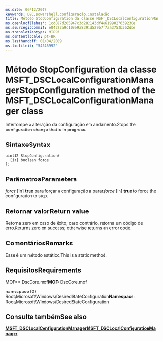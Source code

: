 ```yaml
---
ms.date: 06/12/2017
keywords: DSC,powershell,configuração,instalação
title: Método StopConfiguration da classe MSFT_DSCLocalConfigurationManager
ms.openlocfilehash: 1cd887d205967c3d282143df4e6199027639230e
ms.sourcegitcommit: e04292a9c10de9a8391d529b7f7aa3753b362dbe
ms.translationtype: MTE95
ms.contentlocale: pt-BR
ms.lasthandoff: 01/04/2019
ms.locfileid: "54046992"
---
```

# <a name="stopconfiguration-method-of-the-msftdsclocalconfigurationmanager-class"></a><span data-ttu-id="dd4b8-103">Método StopConfiguration da classe MSFT_DSCLocalConfigurationManager</span><span class="sxs-lookup"><span data-stu-id="dd4b8-103">StopConfiguration method of the MSFT_DSCLocalConfigurationManager class</span></span>

<span data-ttu-id="dd4b8-104">Interrompe a alteração da configuração em andamento.</span><span class="sxs-lookup"><span data-stu-id="dd4b8-104">Stops the configuration change that is in progress.</span></span>

## <a name="syntax"></a><span data-ttu-id="dd4b8-105">Sintaxe</span><span class="sxs-lookup"><span data-stu-id="dd4b8-105">Syntax</span></span>

```mof
uint32 StopConfiguration(
  [in] boolean force
);
```

## <a name="parameters"></a><span data-ttu-id="dd4b8-106">Parâmetros</span><span class="sxs-lookup"><span data-stu-id="dd4b8-106">Parameters</span></span>

<span data-ttu-id="dd4b8-107">*force* \[in\] **true** para forçar a configuração a parar.</span><span class="sxs-lookup"><span data-stu-id="dd4b8-107">*force* \[in\] **true** to force the configuration to stop.</span></span>

## <a name="return-value"></a><span data-ttu-id="dd4b8-108">Retornar valor</span><span class="sxs-lookup"><span data-stu-id="dd4b8-108">Return value</span></span>

<span data-ttu-id="dd4b8-109">Retorna zero em caso de êxito; caso contrário, retorna um código de erro.</span><span class="sxs-lookup"><span data-stu-id="dd4b8-109">Returns zero on success; otherwise returns an error code.</span></span>

## <a name="remarks"></a><span data-ttu-id="dd4b8-110">Comentários</span><span class="sxs-lookup"><span data-stu-id="dd4b8-110">Remarks</span></span>

<span data-ttu-id="dd4b8-111">Esse é um método estático.</span><span class="sxs-lookup"><span data-stu-id="dd4b8-111">This is a static method.</span></span>

## <a name="requirements"></a><span data-ttu-id="dd4b8-112">Requisitos</span><span class="sxs-lookup"><span data-stu-id="dd4b8-112">Requirements</span></span>

<span data-ttu-id="dd4b8-113">MOF\*\* DscCore.mof</span><span class="sxs-lookup"><span data-stu-id="dd4b8-113">**MOF:** DscCore.mof</span></span>

<span data-ttu-id="dd4b8-114">namespace {0} Root\Microsoft\Windows\DesiredStateConfiguration</span><span class="sxs-lookup"><span data-stu-id="dd4b8-114">**Namespace**: Root\Microsoft\Windows\DesiredStateConfiguration</span></span>

## <a name="see-also"></a><span data-ttu-id="dd4b8-115">Consulte também</span><span class="sxs-lookup"><span data-stu-id="dd4b8-115">See also</span></span>

[<span data-ttu-id="dd4b8-116">**MSFT_DSCLocalConfigurationManager**</span><span class="sxs-lookup"><span data-stu-id="dd4b8-116">**MSFT_DSCLocalConfigurationManager**</span></span>](msft-dsclocalconfigurationmanager.md)